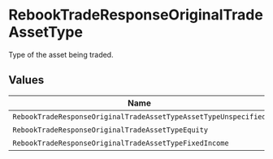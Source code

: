 # RebookTradeResponseOriginalTradeAssetType

Type of the asset being traded.


## Values

| Name                                                            | Value                                                           |
| --------------------------------------------------------------- | --------------------------------------------------------------- |
| `RebookTradeResponseOriginalTradeAssetTypeAssetTypeUnspecified` | ASSET_TYPE_UNSPECIFIED                                          |
| `RebookTradeResponseOriginalTradeAssetTypeEquity`               | EQUITY                                                          |
| `RebookTradeResponseOriginalTradeAssetTypeFixedIncome`          | FIXED_INCOME                                                    |